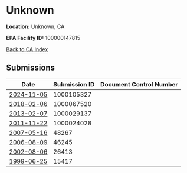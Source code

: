# Unknown

**Location:** Unknown, CA

**EPA Facility ID:** 100000147815

[Back to CA Index](../../index.md)

## Submissions

| Date | Submission ID | Document Control Number |
|------|--------------|-------------------------|
| [2024-11-05](submissions/1000105327.md) | 1000105327 |  |
| [2018-02-06](submissions/1000067520.md) | 1000067520 |  |
| [2013-02-07](submissions/1000029137.md) | 1000029137 |  |
| [2011-11-22](submissions/1000024028.md) | 1000024028 |  |
| [2007-05-16](submissions/48267.md) | 48267 |  |
| [2006-08-09](submissions/46245.md) | 46245 |  |
| [2002-08-06](submissions/26413.md) | 26413 |  |
| [1999-06-25](submissions/15417.md) | 15417 |  |
